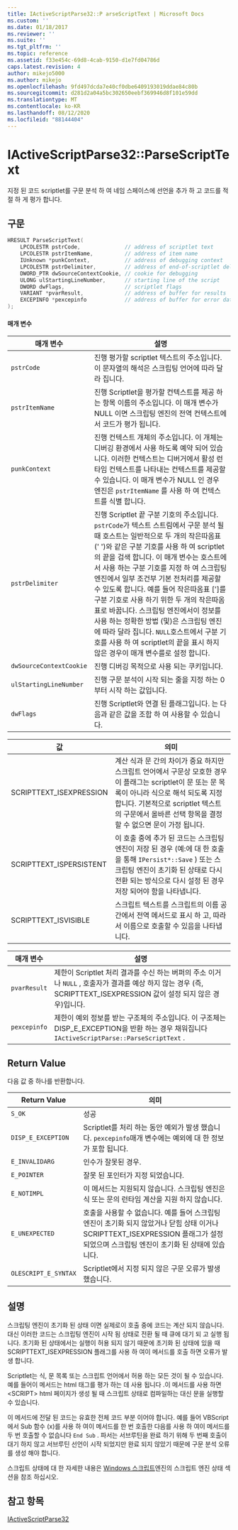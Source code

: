 ```yaml
---
title: IActiveScriptParse32::P arseScriptText | Microsoft Docs
ms.custom: ''
ms.date: 01/18/2017
ms.reviewer: ''
ms.suite: ''
ms.tgt_pltfrm: ''
ms.topic: reference
ms.assetid: f33e454c-69d8-4cab-9150-d1e7fd04786d
caps.latest.revision: 4
author: mikejo5000
ms.author: mikejo
ms.openlocfilehash: 9fd497dcda7e40cf0dbe6409193019ddae84c80b
ms.sourcegitcommit: d281d2a04a5bc302650eebf369946d8f101e59dd
ms.translationtype: MT
ms.contentlocale: ko-KR
ms.lasthandoff: 08/12/2020
ms.locfileid: "88144404"
---
```

# <a name="iactivescriptparse32parsescripttext"></a>IActiveScriptParse32::ParseScriptText
지정 된 코드 scriptlet를 구문 분석 하 여 네임 스페이스에 선언을 추가 하 고 코드를 적절 하 게 평가 합니다.  
  
## <a name="syntax"></a>구문  
  
```cpp
HRESULT ParseScriptText(  
    LPCOLESTR pstrCode,              // address of scriptlet text  
    LPCOLESTR pstrItemName,          // address of item name  
    IUnknown *punkContext,           // address of debugging context  
    LPCOLESTR pstrDelimiter,         // address of end-of-scriptlet delimiter  
    DWORD_PTR dwSourceContextCookie, // cookie for debugging  
    ULONG ulStartingLineNumber,      // starting line of the script  
    DWORD dwFlags,                   // scriptlet flags  
    VARIANT *pvarResult,             // address of buffer for results  
    EXCEPINFO *pexcepinfo            // address of buffer for error data  
);  
```  
  
#### <a name="parameters"></a>매개 변수  
  
| 매개 변수 | 설명 |  
|-|-|  
|`pstrCode`|진행 평가할 scriptlet 텍스트의 주소입니다. 이 문자열의 해석은 스크립팅 언어에 따라 달라 집니다.|  
|`pstrItemName`|진행 Scriptlet을 평가할 컨텍스트를 제공 하는 항목 이름의 주소입니다. 이 매개 변수가 NULL 이면 스크립팅 엔진의 전역 컨텍스트에서 코드가 평가 됩니다.|  
|`punkContext`|진행 컨텍스트 개체의 주소입니다. 이 개체는 디버깅 환경에서 사용 하도록 예약 되어 있습니다. 이러한 컨텍스트는 디버거에서 활성 런타임 컨텍스트를 나타내는 컨텍스트를 제공할 수 있습니다. 이 매개 변수가 NULL 인 경우 엔진은 `pstrItemName` 를 사용 하 여 컨텍스트를 식별 합니다.|  
|`pstrDelimiter`|진행 Scriptlet 끝 구분 기호의 주소입니다. `pstrCode`가 텍스트 스트림에서 구문 분석 될 때 호스트는 일반적으로 두 개의 작은따옴표 (' ')와 같은 구분 기호를 사용 하 여 scriptlet의 끝을 검색 합니다. 이 매개 변수는 호스트에서 사용 하는 구분 기호를 지정 하 여 스크립팅 엔진에서 일부 조건부 기본 전처리를 제공할 수 있도록 합니다. 예를 들어 작은따옴표 [']를 구분 기호로 사용 하기 위한 두 개의 작은따옴표로 바꿉니다. 스크립팅 엔진에서이 정보를 사용 하는 정확한 방법 (및)은 스크립팅 엔진에 따라 달라 집니다. `NULL`호스트에서 구분 기호를 사용 하 여 scriptlet의 끝을 표시 하지 않은 경우이 매개 변수를로 설정 합니다.|  
|`dwSourceContextCookie`|진행 디버깅 목적으로 사용 되는 쿠키입니다.|  
|`ulStartingLineNumber`|진행 구문 분석이 시작 되는 줄을 지정 하는 0부터 시작 하는 값입니다.|  
|`dwFlags`|진행 Scriptlet와 연결 된 플래그입니다. 는 다음과 같은 값을 조합 하 여 사용할 수 있습니다.|  
  
|값|의미|  
|-----------|-------------|  
|SCRIPTTEXT_ISEXPRESSION|계산 식과 문 간의 차이가 중요 하지만 스크립트 언어에서 구문상 모호한 경우이 플래그는 scriptlet이 문 또는 문 목록이 아니라 식으로 해석 되도록 지정 합니다. 기본적으로 scriptlet 텍스트의 구문에서 올바른 선택 항목을 결정할 수 없으면 문이 가정 됩니다.|  
|SCRIPTTEXT_ISPERSISTENT|이 호출 중에 추가 된 코드는 스크립팅 엔진이 저장 된 경우 (예:에 대 한 호출을 통해 `IPersist*::Save` ) 또는 스크립팅 엔진이 초기화 된 상태로 다시 전환 되는 방식으로 다시 설정 된 경우 저장 되어야 함을 나타냅니다.|  
|SCRIPTTEXT_ISVISIBLE|스크립트 텍스트를 스크립트의 이름 공간에서 전역 메서드로 표시 하 고, 따라서 이름으로 호출할 수 있음을 나타냅니다.|  
  
| 매개 변수 | 설명 |  
|-|-|  
|`pvarResult`|제한이 Scriptlet 처리 결과를 수신 하는 버퍼의 주소 이거나 `NULL` , 호출자가 결과를 예상 하지 않는 경우 (즉, SCRIPTTEXT_ISEXPRESSION 값이 설정 되지 않은 경우)입니다.|  
|`pexcepinfo`|제한이 예외 정보를 받는 구조체의 주소입니다. 이 구조체는 DISP_E_EXCEPTION을 반환 하는 경우 채워집니다 `IActiveScriptParse::ParseScriptText` .|  
  
## <a name="return-value"></a>Return Value  
 다음 값 중 하나를 반환합니다.  
  
|Return Value|의미|  
|------------------|-------------|  
|`S_OK`|성공|  
|`DISP_E_EXCEPTION`|Scriptlet를 처리 하는 동안 예외가 발생 했습니다. `pexcepinfo`매개 변수에는 예외에 대 한 정보가 포함 됩니다.|  
|`E_INVALIDARG`|인수가 잘못된 경우.|  
|`E_POINTER`|잘못 된 포인터가 지정 되었습니다.|  
|`E_NOTIMPL`|이 메서드는 지원되지 않습니다. 스크립팅 엔진은 식 또는 문의 런타임 계산을 지원 하지 않습니다.|  
|`E_UNEXPECTED`|호출을 사용할 수 없습니다. 예를 들어 스크립팅 엔진이 초기화 되지 않았거나 닫힘 상태 이거나 SCRIPTTEXT_ISEXPRESSION 플래그가 설정 되었으며 스크립팅 엔진이 초기화 된 상태에 있습니다.|  
|`OLESCRIPT_E_SYNTAX`|Scriptlet에서 지정 되지 않은 구문 오류가 발생 했습니다.|  
  
## <a name="remarks"></a>설명  
 스크립팅 엔진이 초기화 된 상태 이면 실제로이 호출 중에 코드는 계산 되지 않습니다. 대신 이러한 코드는 스크립팅 엔진이 시작 됨 상태로 전환 될 때 큐에 대기 되 고 실행 됩니다. 초기화 된 상태에서는 실행이 허용 되지 않기 때문에 초기화 된 상태에 있을 때 SCRIPTTEXT_ISEXPRESSION 플래그를 사용 하 여이 메서드를 호출 하면 오류가 발생 합니다.  
  
 Scriptlet는 식, 문 목록 또는 스크립트 언어에서 허용 하는 모든 것이 될 수 있습니다. 예를 들어이 메서드는 html 태그를 평가 하는 데 사용 됩니다 .이 메서드를 사용 하면 \<SCRIPT> html 페이지가 생성 될 때 스크립트 상태로 컴파일하는 대신 문을 실행할 수 있습니다.  
  
 이 메서드에 전달 된 코드는 유효한 전체 코드 부분 이어야 합니다. 예를 들어 VBScript에서 Sub 함수 (x)를 사용 하 여이 메서드를 한 번 호출한 다음를 사용 하 여이 메서드를 두 번 호출할 수 없습니다 `End Sub` . 파서는 서브루틴을 완료 하기 위해 두 번째 호출이 대기 하지 않고 서브루틴 선언이 시작 되었지만 완료 되지 않았기 때문에 구문 분석 오류를 생성 해야 합니다.  
  
 스크립트 상태에 대 한 자세한 내용은 [Windows 스크립트](../../winscript/windows-script-engines.md)엔진의 스크립트 엔진 상태 섹션을 참조 하십시오.  
  
## <a name="see-also"></a>참고 항목  
 [IActiveScriptParse32](../../winscript/reference/iactivescriptparse32.md)